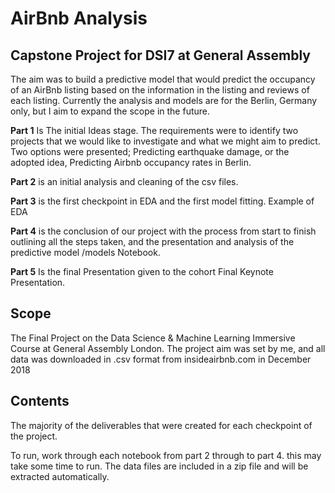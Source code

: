 # AirBnb Analysis
## Capstone Project for DSI7 at General Assembly

The aim was to build a predictive model that would predict the occupancy of an AirBnb listing based on the information in the listing and reviews of each listing. Currently the analysis and models are for the Berlin, Germany only, but I aim to expand the scope in the future.

**Part 1** Is The initial Ideas stage. The requirements were to identify two projects that we would like to investigate and what we might aim to predict. Two options were presented; Predicting earthquake damage, or the adopted idea, Predicting Airbnb occupancy rates in Berlin.

**Part 2** is an initial analysis and cleaning of the csv files.

**Part 3** is the first checkpoint in EDA and the first model fitting.
Example of EDA

**Part 4** is the conclusion of our project with the process from start to finish outlining all the steps taken, and the presentation and analysis of the predictive model /models Notebook.

**Part 5** Is the final Presentation given to the cohort Final Keynote Presentation.

## Scope
The Final Project on the Data Science & Machine Learning Immersive Course at General Assembly London. The project aim was set by me, and all data was downloaded in .csv format from insideairbnb.com in December 2018

## Contents
The majority of the deliverables that were created for each checkpoint of the project.

To run, work through each notebook from part 2 through to part 4. this may take some time to run. The data files are included in a zip file and will be extracted automatically.
